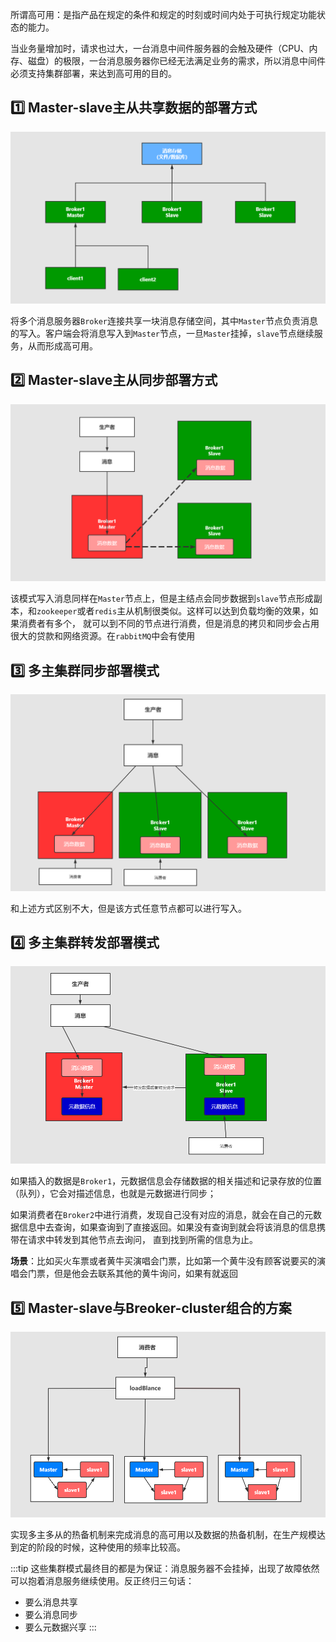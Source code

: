 所谓高可用：是指产品在规定的条件和规定的时刻或时间内处于可执行规定功能状态的能力。

当业务量增加时，请求也过大，一台消息中间件服务器的会触及硬件（CPU、内存、磁盘）的极限，一台消息服务器你已经无法满足业务的需求，所以消息中间件必须支持集群部署，来达到高可用的目的。

## 1️⃣ Master-slave主从共享数据的部署方式

![img_12.png](img_12.png)

将多个消息服务器`Broker`连接共享一块消息存储空间，其中`Master`节点负责消息的写入。客户端会将消息写入到`Master`节点，一旦`Master`挂掉，`slave`节点继续服务，从而形成高可用。

## 2️⃣ Master-slave主从同步部署方式

![img_13.png](img_13.png)

该模式写入消息同样在`Master`节点上，但是主结点会同步数据到`slave`节点形成副本，和`zookeeper`或者`redis`主从机制很类似。这样可以达到负载均衡的效果，如果消费者有多个，
就可以到不同的节点进行消费，但是消息的拷贝和同步会占用很大的贷款和网络资源。在`rabbitMQ`中会有使用

## 3️⃣ 多主集群同步部署模式

![img_14.png](img_14.png)

和上述方式区别不大，但是该方式任意节点都可以进行写入。

## 4️⃣ 多主集群转发部署模式

![img_15.png](img_15.png)

如果插入的数据是`Broker1`，元数据信息会存储数据的相关描述和记录存放的位置（队列），它会对描述信息，也就是元数据进行同步；

如果消费者在`Broker2`中进行消费，发现自己没有对应的消息，就会在自己的元数据信息中去查询，如果查询到了直接返回。如果没有查询到就会将该消息的信息携带在请求中转发到其他节点去询问，
直到找到所需的信息为止。

**场景**：比如买火车票或者黄牛买演唱会门票，比如第一个黄牛没有顾客说要买的演唱会门票，但是他会去联系其他的黄牛询问，如果有就返回

## 5️⃣ Master-slave与Breoker-cluster组合的方案

![img_16.png](img_16.png)

实现多主多从的热备机制来完成消息的高可用以及数据的热备机制，在生产规模达到定的阶段的时候，这种使用的频率比较高。

:::tip
这些集群模式最终目的都是为保证：消息服务器不会挂掉，出现了故障依然可以抱着消息服务继续使用。反正终归三句话：

* 要么消息共享
* 要么消息同步
* 要么元数据兴享
:::